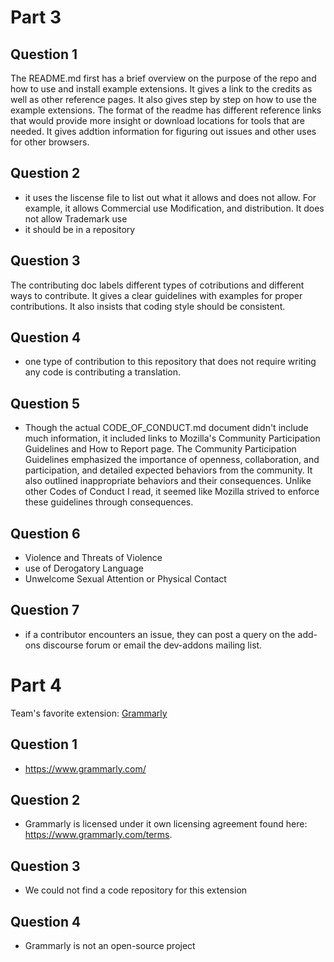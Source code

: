 # Part 3

## Question 1
The README.md first has a brief overview on the purpose of the repo and how to use and install example extensions. It gives a link to the credits as well as other reference pages. It also gives step by step on how to use the example extensions. The format of the readme has different reference links that would provide more insight or download locations for tools that are needed. It gives addtion information for figuring out issues and other uses for other browsers.

## Question 2
- it uses the liscense file to list out what it allows and does not allow. For example, it allows Commercial use
Modification, and distribution. It does not allow Trademark use
- it should be in a repository
  
## Question 3
The contributing doc labels different types of cotributions and different ways to contribute. It gives a clear guidelines with examples for proper contributions. It also insists that coding style should be consistent. 

## Question 4
- one type of contribution to this repository that does not require writing any code is contributing a translation.

## Question 5
- Though the actual CODE_OF_CONDUCT.md document didn't include much information, it included links to Mozilla's Community Participation Guidelines and How to Report page. The Community Participation Guidelines emphasized the importance of openness, collaboration, and participation, and detailed expected behaviors from the community. It also outlined inappropriate behaviors and their consequences. Unlike other Codes of Conduct I read, it seemed like Mozilla strived to enforce these guidelines through consequences.

## Question 6
- Violence and Threats of Violence
- use of Derogatory Language
- Unwelcome Sexual Attention or Physical Contact

## Question 7 
- if a contributor encounters an issue, they can post a query on the add-ons discourse forum or email the dev-addons mailing list.

# Part 4

Team's favorite extension: [Grammarly](https://app.grammarly.com/)

## Question 1
- https://www.grammarly.com/

## Question 2
- Grammarly is licensed under it own licensing agreement found here: https://www.grammarly.com/terms.
  
## Question 3
- We could not find a code repository for this extension

## Question 4
- Grammarly is not an open-source project
